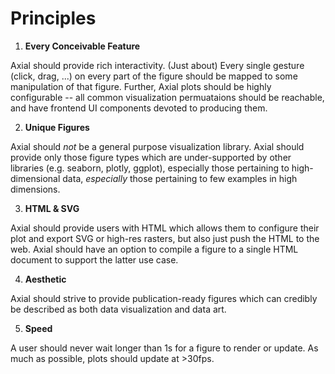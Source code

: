 # Principles

1. **Every Conceivable Feature**

Axial should provide rich interactivity. (Just about) Every single gesture (click, drag, ...) on every part of the figure should be mapped to some manipulation of that figure.
Further, Axial plots should be highly configurable -- all common visualization permuataions should be reachable, and have frontend UI components devoted to producing them.

2. **Unique Figures**

Axial should *not* be a general purpose visualization library.
Axial should provide only those figure types which are under-supported by other libraries (e.g. seaborn, plotly, ggplot), especially those pertaining to high-dimensional data, *especially* those pertaining to few examples in high dimensions.

3. **HTML & SVG**

Axial should provide users with HTML which allows them to configure their plot and export SVG or high-res rasters, but also just push the HTML to the web. Axial should have an option to compile a figure to a single HTML document to support the latter use case.

4. **Aesthetic**

Axial should strive to provide publication-ready figures which can credibly be described as both data visualization and data art.

5. **Speed**

A user should never wait longer than 1s for a figure to render or update. As much as possible, plots should update at >30fps.

